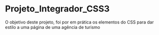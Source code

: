 # Projeto_Integrador_CSS3

O objetivo deste projeto, foi por em prática os elementos do CSS para dar estilo a uma página de uma agência de turismo

